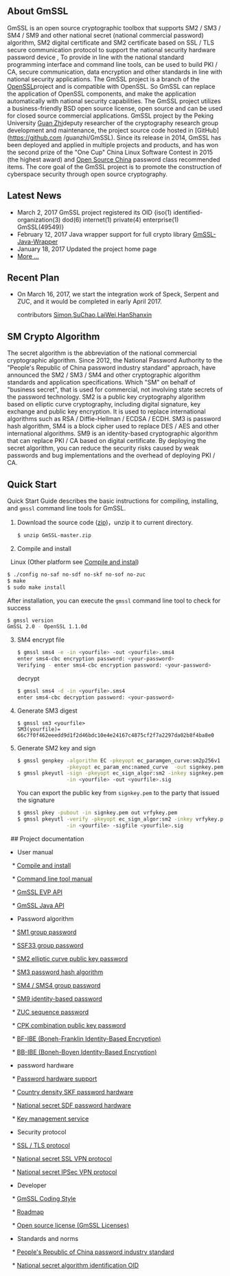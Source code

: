 ## About GmSSL

GmSSL is an open source cryptographic toolbox that supports SM2 / SM3 / SM4 / SM9 and other national secret (national commercial password) algorithm, SM2 digital certificate and SM2 certificate based on SSL / TLS secure communication protocol to support the national security hardware password device , To provide in line with the national standard programming interface and command line tools, can be used to build PKI / CA, secure communication, data encryption and other standards in line with national security applications. The GmSSL project is a branch of the [OpenSSL](https://www.openssl.org)project and is compatible with OpenSSL. So GmSSL can replace the application of OpenSSL components, and make the application automatically with national security capabilities. The GmSSL project utilizes a business-friendly BSD open source license, open source and can be used for closed source commercial applications. GmSSL project by the Peking University [Guan Zhi](http://infosec.pku.edu.cn/~guanzhi/)deputy researcher of the cryptography research group development and maintenance, the project source code hosted in [GitHub](https://github.com /guanzhi/GmSSL). Since its release in 2014, GmSSL has been deployed and applied in multiple projects and products, and has won the second prize of the "One Cup" China Linux Software Contest in 2015 (the highest award) and [Open Source China](https://www.oschina.net/p/GmSSL) password class recommended items. The core goal of the GmSSL project is to promote the construction of cyberspace security through open source cryptography.

## Latest News

- March 2, 2017 GmSSL project registered its OID {iso(1) identified-organization(3) dod(6) internet(1) private(4) enterprise(1) GmSSL(49549)}
- February 12, 2017 Java wrapper support for full crypto library  [GmSSL-Java-Wrapper](http://gmssl.org/docs/java-api.html)
- January 18, 2017 Updated the project home page
- [More ...](http://gmssl.org/docs/changelog.html)

## Recent Plan

- On March 16, 2017, we start the integration work of Speck, Serpent and ZUC, and it would be completed in early April 2017.

   contributors [Simon](https://github.com/zhaoxiaomeng),[SuChao](https://github.com/GGSuchao),[LaiWei](https://github.com/laiwei360735),[HanShanxin](https://github.com/HanShanxin)

## SM Crypto Algorithm

The secret algorithm is the abbreviation of the national commercial cryptographic algorithm. Since 2012, the National Password Authority to the "People's Republic of China password industry standard" approach, have announced the SM2 / SM3 / SM4 and other cryptographic algorithm standards and application specifications. Which "SM" on behalf of "business secret", that is used for commercial, not involving state secrets of the password technology. SM2 is a public key cryptography algorithm based on elliptic curve cryptography, including digital signature, key exchange and public key encryption. It is used to replace international algorithms such as RSA / Diffie-Hellman / ECDSA / ECDH. SM3 is password hash algorithm, SM4 is a block cipher used to replace DES / AES and other international algorithms. SM9 is an identity-based cryptographic algorithm that can replace PKI / CA based on digital certificate. By deploying the secret algorithm, you can reduce the security risks caused by weak passwords and bug implementations and the overhead of deploying PKI / CA.

## Quick Start

Quick Start Guide describes the basic instructions for compiling, installing, and `gmssl` command line tools for GmSSL.

1. Download the source code ([zip](https://github.com/guanzhi/GmSSL/archive/master.zip))，unzip it to current directory.

   ```sh
   $ unzip GmSSL-master.zip
   ```

2. Compile and install

   Linux (Other platform see [Compile and instal](http://gmssl.org))

   ```sh
   $ ./config no-saf no-sdf no-skf no-sof no-zuc
   $ make
   $ sudo make install
   ```

   After installation, you can execute the `gmssl` command line tool to check for success

   ```sh
   $ gmssl version
   GmSSL 2.0 - OpenSSL 1.1.0d
   ```

3. SM4 encrypt file

   ```sh
   $ gmssl sms4 -e -in <yourfile> -out <yourfile>.sms4
   enter sms4-cbc encryption password: <your-password>
   Verifying - enter sms4-cbc encryption password: <your-password>
   ```

   decrypt

   ```sh
   $ gmssl sms4 -d -in <yourfile>.sms4
   enter sms4-cbc decryption password: <your-password>
   ```

4. Generate SM3 digest

   ```
   $ gmssl sm3 <yourfile>
   SM3(yourfile)= 66c7f0f462eeedd9d1f2d46bdc10e4e24167c4875cf2f7a2297da02b8f4ba8e0
   ```

5. Generate SM2 key and sign

   ```sh
   $ gmssl genpkey -algorithm EC -pkeyopt ec_paramgen_curve:sm2p256v1 \
                   -pkeyopt ec_param_enc:named_curve  -out signkey.pem
   $ gmssl pkeyutl -sign -pkeyopt ec_sign_algor:sm2 -inkey signkey.pem \
                   -in <yourfile> -out <yourfile>.sig
   ```

   You can export the public key from `signkey.pem` to the party that issued the signature

   ```sh
   $ gmssl pkey -pubout -in signkey.pem out vrfykey.pem
   $ gmssl pkeyutl -verify -pkeyopt ec_sign_algor:sm2 -inkey vrfykey.pem \
                   -in <yourfile> -sigfile <yourfile>.sig
   ```


   ## Project documentation

   - User manual

      * [Compile and install](http://gmssl.org/docs/install.html)

      * [Command line tool manual](http://gmssl.org/docs/commands.html)

      * [GmSSL EVP API](http://gmssl.org/docs/evp-api.html)

      * [GmSSL Java API](http://gmssl.org/docs/java-api.html)

   - Password algorithm

      * [SM1 group password](http://gmssl.org/docs/sm1.html)

      * [SSF33 group password](http://gmssl.org/docs/ssf33.html)

      * [SM2 elliptic curve public key password](http://gmssl.org/docs/sm2.html)

      * [SM3 password hash algorithm](http://gmssl.org/docs/sm3.html)

      * [SM4 / SMS4 group password](http://gmssl.org/docs/sm4.html)

      * [SM9 identity-based password](http://gmssl.org/docs/sm9.html)

      * [ZUC sequence password](http://gmssl.org/docs/zuc.html)

      * [CPK combination public key password](http://gmssl.org/docs/cpk.html)

      * [BF-IBE (Boneh-Franklin Identity-Based Encryption)](http://gmssl.org/docs/bfibe.html)

      * [BB-IBE (Boneh-Boyen Identity-Based Encryption)](http://gmssl.org/docs/bb1ibe.html)

   - password hardware

      * [Password hardware support](http://gmssl.org/docs/crypto-devices.html)

      * [Country density SKF password hardware](http://gmssl.org/docs/skf.html)

      * [National secret SDF password hardware](http://gmssl.org/docs/sdf.html)

      * [Key management service](http://gmssl.org/docs/keyservice.html)

   - Security protocol

      * [SSL / TLS protocol](http://gmssl.org/docs/ssl.html)

      * [National secret SSL VPN protocol](http://gmssl.org/docs/sslvpn.html)

      * [National secret IPSec VPN protocol](http://gmssl.org/docs/ipsecvpn.html)

   - Developer

      * [GmSSL Coding Style](http://gmssl.org/docs/gmssl-coding-style.html)

      * [Roadmap](http://gmssl.org/docs/roadmap.html)

      * [Open source license (GmSSL Licenses)](http://gmssl.org/docs/licenses.html)

   - Standards and norms

      * [People's Republic of China password industry standard](http://gmssl.org/docs/standards.html)

      * [National secret algorithm identification OID](http://gmssl.org/docs/oid.html)
